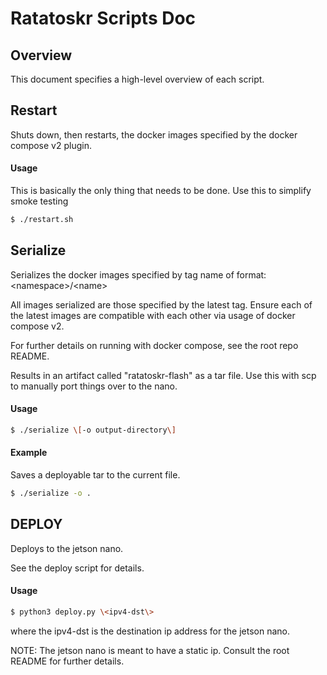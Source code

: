 # Ratatoskr Scripts Doc

## Overview

This document specifies a high-level overview of each script.

## Restart

Shuts down, then restarts, the docker images specified by the docker compose v2 plugin. 

#### Usage

This is basically the only thing that needs to be done. Use this to simplify smoke testing

```sh
$ ./restart.sh
```


## Serialize

Serializes the docker images specified by tag name of format: \<namespace\>/\<name\>

All images serialized are those specified by the latest tag. Ensure each of the latest
images are compatible with each other via usage of docker compose v2.

For further details on running with docker compose, see the root repo README.

Results in an artifact called "ratatoskr-flash" as a tar file. Use this with scp to
manually port things over to the nano.

#### Usage

```sh
$ ./serialize \[-o output-directory\]
```

#### Example

Saves a deployable tar to the current file.

```sh
$ ./serialize -o .
```


## DEPLOY

Deploys to the jetson nano.

See the deploy script for details.

#### Usage

```sh
$ python3 deploy.py \<ipv4-dst\>
```

where the ipv4-dst is the destination ip address for the jetson nano.

NOTE: The jetson nano is meant to have a static ip. Consult the root README for further
details.
